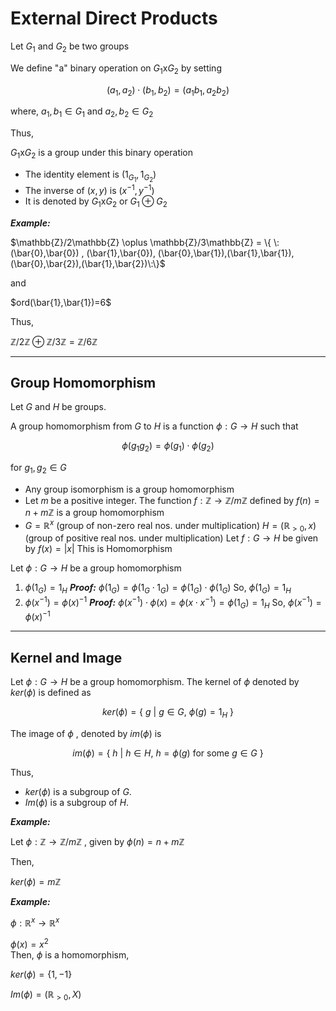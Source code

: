 # External Direct Products

Let $G_{1}$ and $G_{2}$ be two groups 

We define "a" binary operation on $G_{1}$x$G_{2}$ by setting

$$(a_{1},a_{2})\cdot(b_{1},b_{2})=(a_{1}b_{1},a_{2}b_{2})$$

where,   $a_{1},b_{1} \in G_{1}$  and $a_{2} , b_{2} \in G_{2}$

Thus,

$G_{1}$x$G_{2}$  is a group under this binary operation

- The identity element is $(1_{G_{1}},1_{G_{2}})$
- The inverse of $(x,y)$ is $(x^{-1}, y^{-1})$
- It is denoted by $G_{1}$x$G_{2}$  or  $G_{1} \oplus G_{2}$

***Example:***

$\mathbb{Z}/2\mathbb{Z} \oplus \mathbb{Z}/3\mathbb{Z} = \{ \:(\bar{0},\bar{0}) , (\bar{1},\bar{0}), (\bar{0},\bar{1}),(\bar{1},\bar{1}),(\bar{0},\bar{2}),(\bar{1},\bar{2})\:\}$

and

$ord(\bar{1},\bar{1})=6$

Thus,

$\mathbb{Z}/2\mathbb{Z} \oplus \mathbb{Z}/3\mathbb{Z} = \mathbb{Z}/6\mathbb{Z}$

----

## Group Homomorphism

Let $G$ and $H$ be groups.

A group homomorphism from $G$ to $H$ is a function $\phi: G \rightarrow H$  such that

$$
\phi(g_{1}g_{2}) = \phi(g_{1}) \cdot \phi(g_{2})
$$

for $g_{1},g_{2} \in G$

- Any group isomorphism is a group homomorphism
- Let $m$ be a positive integer. The function $f: \mathbb{Z} \rightarrow \mathbb{Z}/m\mathbb{Z}$  defined by $f(n) = n + m\mathbb{Z}$ is a group homomorphism
- $G = \mathbb{R}^{x}$  (group of non-zero real nos. under multiplication)
   $H = (\mathbb{R}_{>0}, x)$  (group of positive real nos. under multiplication)
   Let $f: G \rightarrow H$ be given by $f(x)=|x|$ 
This is Homomorphism

Let $\phi: G \rightarrow H$  be a group homomorphism

1. $\phi(1_{G}) = 1_{H}$
   ***Proof:***
   $\phi(1_{G}) = \phi(1_{G}\cdot {1}_{G}) = \phi(1_{G}) \cdot \phi(1_{G})$
   So, $\phi(1_{G}) = 1_{H}$
2. $\phi(x^{-1}) = \phi(x)^{-1}$
   ***Proof:***
   $\phi(x^{-1}) \cdot \phi(x) = \phi(x \cdot x^{-1}) = \phi(1_{G})=1_{H}$
   So, $\phi(x^{-1}) = \phi(x)^{-1}$

----

## Kernel and Image

Let $\phi: G \rightarrow H$   be a group homomorphism. The kernel of $\phi$ denoted by $ker(\phi)$ is defined as

$$
ker(\phi) = \{\: g \: | \: g \in G ,\:\phi(g) = 1_{H} \: \}
$$

The  image of $\phi$ , denoted by $im(\phi)$ is 

$$
im(\phi) = \{ \: h \: | \: h \in H, \: h= \phi(g) \text{ for some  } g \in G \: \}
$$

Thus,

- $ker(\phi)$ is a subgroup of $G$.
- $Im(\phi)$ is a subgroup of $H$.

***Example:***

Let $\phi: \mathbb{Z} \rightarrow \mathbb{Z}/m\mathbb{Z}$  , given by  $\phi(n) = n +m\mathbb{Z}$

Then,

$ker(\phi)=m\mathbb{Z}$

***Example:***

$\phi: \mathbb{R}^{x} \rightarrow \mathbb{R}^{x}$

$\phi(x)=x^{2}$  
Then, $\phi$ is a homomorphism, 

$ker(\phi)= \{ 1,-1\}$

$Im(\phi)=(\mathbb{R}_{>0},X)$


